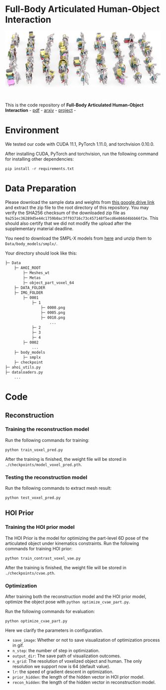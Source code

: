 # Full-Body Articulated Human-Object Interaction

<p align="center"><img src="figures/teaser.png" width="600px"/></p></br>

This is the code repository of **Full-Body Articulated Human-Object Interaction** - [pdf](https://arxiv.org/pdf/2212.10621.pdf) - [arxiv](http://arxiv.org/abs/2212.10621) - [project](https://jnnan.github.io/project/chairs) -


# Environment
We tested our code with CUDA 11.1, PyTorch 1.11.0, and torchvision 0.10.0. 

After installing CUDA, PyTorch and torchvision, run the following command for installing other dependencies:
```shell
pip install -r requirements.txt
```

# Data Preparation
Please download the sample data and weights from [this google drive link](https://drive.google.com/file/d/1ZfrfMWIVK_vh-3SbV1TswPje9VGENiNI/view?usp=sharing) and extract the zip file to the root directory of this repository.
You may verify the SHA256 checksum of the downloaded zip file as `9a251ec36289d5e44c1759b0ac3ff93716c73c457148f5ecd6e866d4bbb66f2e`. This should also certify that we did not modify the upload after the supplementary material deadline.

You need to download the SMPL-X models from [here](https://smpl-x.is.tue.mpg.de/download.php) and unzip them to `Data/body_models/smplx/`.

Your directory should look like this: 

```
├─ Data
    ├─ AHOI_ROOT
        ├─ Meshes_wt
        ├─ Metas
        ├─ object_part_voxel_64
    ├─ DATA_FOLDER
    ├─ IMG_FOLDER
        ├─ 0001
            ├─ 1
                ├─ 0000.png
                ├─ 0005.png
                ├─ 0010.png
                    ...
            ├─ 2
            ├─ 3
            ├─ 4
        ├─ 0002
            ...
    ├─ body_models
        ├─ smplx
    ├─ checkpoint
├─ ahoi_utils.py
├─ dataloaders.py
    ...
```


# Code

## Reconstruction
### Training the reconstruction model
Run the following commands for training:
```shell
python train_voxel_pred.py
```
After the training is finished, the weight file will be stored in `./checkpoints/model_voxel_pred.pth`.
### Testing the reconstruction model
Run the following commands to extract mesh result:
```shell
python test_voxel_pred.py 
```

## HOI Prior

### Training the HOI prior model
The HOI Prior is the model for optimizing the part-level 6D pose of the articulated object under kinematics constraints. Run the following commands for training HOI prior:
```shell
python train_contrast_voxel_vae.py
```
After the training is finished, the weight file will be stored in `./checkpoints/cvae.pth`.

### Optimization

After training both the reconstruction model and the HOI prior model, optimize the object pose with `python optimize_cvae_part.py`. 

Run the following commands for evaluation:
```shell
python optimize_cvae_part.py
```

Here we clarify the parameters in configuration.

- `save_image`: Whether or not to save visualization of optimization process in gif.
- `n_step`: the number of step in optimization.
- `output_dir`: The save path of visualization outcomes.
- `n_grid`: The resolution of voxelized object and human. The only resolution we support now is 64 (default value).
- `lr`: the speed of gradient descent in optimization.
- `prior_hidden`: the length of the hidden vector in HOI prior model.
- `recon_hidden`: the length of the hidden vector in reconstruction model.




